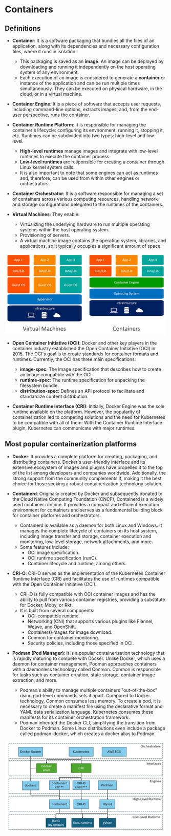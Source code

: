 # Containers
## Definitions
- **Container**: It is a software packaging that bundles all the files of an application, along with its dependencies and necessary configuration files, where it runs in isolation. 
    - This packaging is saved as an **image**. An image can be deployed by downloading and running it independently on the host operating system of any environment. 
    - Each execution of an image is considered to generate a **container** or instance of the application and can be run multiple times simultaneously. They can be executed on physical hardware, in the cloud, or in a virtual machine.
- **Container Engine**: It is a piece of software that accepts user requests, including command-line options, extracts images, and, from the end-user perspective, runs the container.
- **Container Runtime Platform**: It is responsible for managing the container's lifecycle: configuring its environment, running it, stopping it, etc. Runtimes can be subdivided into two types: high-level and low-level.
    - **High-level runtimes** manage images and integrate with low-level runtimes to execute the container process.
    - **Low-level runtimes** are responsible for creating a container through Linux kernel system calls.
    - It is also important to note that some engines can act as runtimes and, therefore, can be used from within other engines or orchestrators.
- **Container Orchestrator**: It is a software responsible for managing a set of containers across various computing resources, handling network and storage configurations delegated to the runtimes of the containers.

- **Virtual Machines**: They enable:
    - Virtualizing the underlying hardware to run multiple operating systems within the host operating system.
    - Provisioning of servers.
    - A virtual machine image contains the operating system, libraries, and applications, so it typically occupies a significant amount of space.

![Containers vs Virtual Machines](./containers-vs-virtual-machines.jpg)


- **Open Container Initiative (OCI)**: Docker and other key players in the container industry established the Open Container Initiative (OCI) in 2015. The OCI's goal is to create standards for container formats and runtimes. Currently, the OCI has three main specifications:
    - **image-spec**: The image specification that describes how to create an image compatible with the OCI.
    - **runtime-spec**: The runtime specification for unpacking the filesystem bundle.
    - **distribution-spec**: Defines an API protocol to facilitate and standardize content distribution.


- **Container Runtime Interface (CRI)**: Initially, Docker Engine was the sole runtime available on the platform. However, the popularity of containerization led to competing solutions and the need for Kubernetes to be compatible with all of them. With the Container Runtime Interface plugin, Kubernetes can communicate with major runtimes.


## Most popular containerization platforms
- **Docker**: It provides a complete platform for creating, packaging, and distributing containers. Docker's user-friendly interface and its extensive ecosystem of images and plugins have propelled it to the top of the list among developers and companies worldwide. Additionally, the strong support from the community complements it, making it the best choice for those seeking a robust containerization technology solution.

- **Containerd**: Originally created by Docker and subsequently donated to the Cloud Native Computing Foundation (CNCF), Containerd is a widely used container runtime. It provides a compact and efficient execution environment for containers and serves as a fundamental building block for container platforms and orchestrators.
    - Containerd is available as a daemon for both Linux and Windows. It manages the complete lifecycle of containers on its host system, including image transfer and storage, container execution and monitoring, low-level storage, network attachments, and more. 
    - Some features include:
        - OCI image specification.
        - OCI runtime specification (runC).
        - Container lifecycle and runtime, among others.

- **CRI-O**: CRI-O serves as the implementation of the Kubernetes Container Runtime Interface (CRI) and facilitates the use of runtimes compatible with the Open Container Initiative (OCI).
    - CRI-O is fully compatible with OCI container images and has the ability to pull from various container registries, providing a substitute for Docker, Moby, or Rkt. 
    - It is built from several components:
        - OCI-compatible runtime.
        - Networking (CNI) that supports various plugins like Flannel, Weave, and OpenShift.
        - Containers/images for image download.
        - Conmon for container monitoring.
        - Security policies, including those specified in OCI.


- **Podman (Pod Manager)**: It is a popular containerization technology that is rapidly maturing to compete with Docker. Unlike Docker, which uses a daemon for container management, Podman approaches containers with a daemonless technology called Conmon. Conmon is responsible for tasks such as container creation, state storage, container image extraction, and more.
    - Podman's ability to manage multiple containers "out-of-the-box" using pod-level commands sets it apart. Compared to Docker technology, Conmon consumes less memory. To create a pod, it is necessary to create a manifest file using the declarative format and YAML data serialization language. Kubernetes consumes these manifests for its container orchestration framework.
    - Podman inherited the Docker CLI, simplifying the transition from Docker to Podman. Some Linux distributions even include a package called podman-docker, which creates a docker alias to Podman.

![Most popular containerization technologies](./Container%20Engines%20Orchestrators.png)

